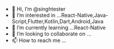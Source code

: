 - 👋 Hi, I’m @singhtester
- 👀 I’m interested in ...React-Native,Java-Script,Flutter,Kotlin,Dart,Android,Java
- 🌱 I’m currently learning ...React-Native
- 💞️ I’m looking to collaborate on ...
- 📫 How to reach me ...

<!---
testersingh021/testersingh021 is a ✨ special ✨ repository because its `README.md` (this file) appears on your GitHub profile.
You can click the Preview link to take a look at your changes.
--->

